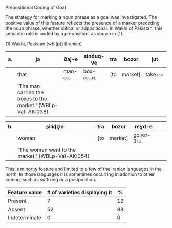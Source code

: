 Prepositional Coding of Goal

The strategy for marking a noun phrase as a goal was investigated. The
positive value of this feature reflects the presence of a marker
preceding the noun phrase, whether clitical or adpositional. In Wakhi of
Pakistan, this semantic role is coded by a preposition, as shown in (1).

(1) Wakhi, Pakistan \[wbl(p)\] (Iranian)

| a\. | ja                                                           | ðaj-e                                  | sinduq-ve                                 | **tra** | bozor    | jut                                     |
|-----|--------------------------------------------------------------|----------------------------------------|-------------------------------------------|---------|----------|-----------------------------------------|
|     | that                                                         | man-<span class="smallcaps">obl</span> | box-<span class="smallcaps">obl.pl</span> | \[to    | market\] | take.<span class="smallcaps">pst</span> |
|     | 'The man carried the boxes to the market.' (WBLp-Val-AK:038) |                                        |                                           |         |          |                                         |

| b\. | ʂiliɖʐin                                          | **tra** | bozor    | reɣd-e                                    |     |     |
|-----|---------------------------------------------------|---------|----------|-------------------------------------------|-----|-----|
|     | woman                                             | \[to    | market\] | go.<span class="smallcaps">pst-3sg</span> |     |     |
|     | 'The woman went to the market.' (WBLp-Val-AK:054) |         |          |                                           |     |     |

This is minority feature and limited to a few of the Iranian languages
in the north. In those languages it is sometimes occurring in addition
to other coding, such as suffixing or a postposition.

| Feature value | \# of varieties displaying it | \%  |
|---------------|-------------------------------|-----|
| Present       | 7                             | 12  |
| Absent        | 52                            | 88  |
| Indeterminate | 0                             | 0   |
